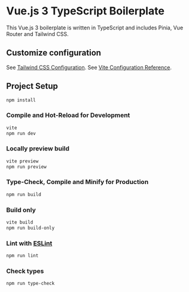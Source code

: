 # Vue.js 3 TypeScript Boilerplate

This Vue.js 3 boilerplate is written in TypeScript and includes Pinia, Vue Router and Tailwind CSS.

## Customize configuration

See [Tailwind CSS Configuration](https://tailwindcss.com/docs/configuration).
See [Vite Configuration Reference](https://vitejs.dev/config/).

## Project Setup

```sh
npm install
```

### Compile and Hot-Reload for Development

```sh
vite
npm run dev
```

### Locally preview build

```sh
vite preview
npm run preview
```

### Type-Check, Compile and Minify for Production

```sh
npm run build
```

### Build only

```sh
vite build
npm run build-only
```

### Lint with [ESLint](https://eslint.org/)

```sh
npm run lint
```

### Check types

```sh
npm run type-check
```
